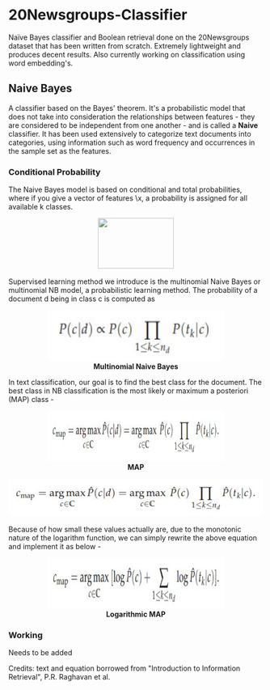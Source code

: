 # 20Newsgroups-Classifier

Naïve Bayes classifier and Boolean retrieval done on the 20Newsgroups dataset that has been written from scratch. Extremely lightweight and produces decent results. Also currently working on classification using word embedding's.

## Naive Bayes
A classifier based on the Bayes' theorem. It's a probabilistic model that does not take into consideration the relationships between features - they are considered to be independent from one another - and is called a __Naive__ classifier. It has been used extensively to categorize text documents into categories, using information such as word frequency and occurrences in the sample set as the features.

### Conditional Probability
The Naive Bayes model is based on conditional and total probabilities, where if you give a vector of features \x, a probability is assigned for all available k classes.

<p align="center">
  <img width="150" height="100" src="http://latex.codecogs.com/svg.latex?P%28C_%7Bk%7D%7Cx_%7B1%7D%2Cx_%7B2%7D%2C.....%2C_%7Bn%7D%29"><br>
</p>

Supervised learning method we introduce is the multinomial Naive Bayes or multinomial NB model, a probabilistic learning method. The probability of a document d being in class c is computed as

<p align="center">
  <img width="350" height="100" src="assets/NB.JPG"><br>
  <b>Multinomial Naive Bayes</b>
</p>

In text classification, our goal is to find the best class for the document. The best class in NB classification is the most likely or maximum a posteriori (MAP) class -

<p align="center">
  <img width="350" height="100" src="assets/Cmap.JPG"><br>
  <b>MAP</b>
</p>

![img](assets/Cmap.JPG)

Because of how small these values actually are, due to the monotonic nature of the logarithm function, we can simply rewrite the above equation and implement it as below -

<p align="center">
  <img width="350" height="100" src="assets/Cmap_log.JPG"><br>
  <b>Logarithmic MAP</b>
</p>

### Working

Needs to be added


Credits: text and equation borrowed from "Introduction to Information Retrieval", P.R. Raghavan et al.

